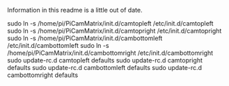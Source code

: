 Information in this readme is a little out of date.


sudo ln -s /home/pi/PiCamMatrix/init.d/camtopleft /etc/init.d/camtopleft
sudo ln -s /home/pi/PiCamMatrix/init.d/camtopright /etc/init.d/camtopright
sudo ln -s /home/pi/PiCamMatrix/init.d/cambottomleft /etc/init.d/cambottomleft
sudo ln -s /home/pi/PiCamMatrix/init.d/cambottomright /etc/init.d/cambottomright
sudo update-rc.d camtopleft defaults
sudo update-rc.d camtopright defaults
sudo update-rc.d cambottomleft defaults
sudo update-rc.d cambottomright defaults
